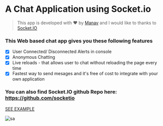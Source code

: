 # A Chat Application using Socket.io

> This app is developed with :heart: by [Manav](www.github.com/ma-9) and I would like to thanks to [Socket.IO](https://socket.io/get-started/chat/)

### This Web based chat app gives you these following features
- [x] User Connected/ Disconnected Alerts in console
- [x] Anonymous Chatting
- [x] Live reloads - that allows user to chat without reloading the page every time
- [x] Fastest way to send mesages and it's free of cost to integrate with your own application

### You can also find Socket.IO github Repo here: https://github.com/socketio

[SEE EXAMPLE](https://i.cloudup.com/transcoded/J4xwRU9DRn.mp4)

![sa](https://socket.io/images/chat-3.png)
